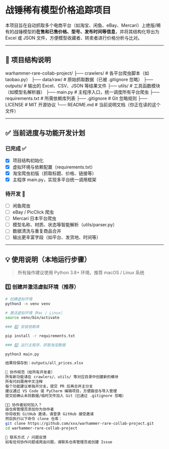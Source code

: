 # 战锤稀有模型价格追踪项目

本项目旨在自动抓取多个电商平台（如淘宝、闲鱼、eBay、Mercari）上绝版/稀有的战锤模型的**在售和已售价格、型号、发布时间等信息**，并将其结构化导出为 Excel 或 JSON 文件，方便模型收藏者、转卖者进行价格分析与比对。

---

## 📁 项目结构说明
warhammer-rare-collab-project/
├── crawlers/ # 各平台爬虫脚本（如 taobao.py）
├── data/raw/ # 原始抓取数据（已被 .gitignore 忽略）
├── outputs/ # 输出的 Excel、CSV、JSON 等结果文件
├── utils/ # 工具函数模块（如模型名解析器）
├── main.py # 主程序入口，统一调度所有平台爬虫
├── requirements.txt # 所需依赖库列表
├── .gitignore # Git 忽略规则
├── LICENSE # MIT 开源协议
└── README.md # 当前说明文档（你正在读的这个文件）

---

## ✅ 当前进度与功能开发计划

### 已完成 ✅
- [x] 项目结构初始化
- [x] 虚拟环境与依赖配置（requirements.txt）
- [x] 淘宝爬虫初版（抓取标题、价格、链接等）
- [x] 主程序 main.py，实现多平台统一调用框架

### 待开发 🔧
- [ ] 闲鱼爬虫
- [ ] eBay / PicClick 爬虫
- [ ] Mercari 日本平台爬虫
- [ ] 模型名称、材质、状态等智能解析（utils/parser.py）
- [ ] 数据清洗与重复商品合并
- [ ] 输出更丰富字段（如平台、发货地、时间等）

---

## 💡 使用说明（本地运行步骤）

> 所有操作建议使用 Python 3.8+ 环境，推荐 macOS / Linux 系统

### 1️⃣ 创建并激活虚拟环境（推荐）

```bash
# 创建虚拟环境
python3 -m venv venv

# 激活虚拟环境（Mac / Linux）
source venv/bin/activate

### 2️⃣ 安装依赖库

pip install -r requirements.txt

### 3️⃣ 运行主程序，抓取淘宝数据

python3 main.py

结果将保存到：outputs/all_prices.xlsx

🤝 协作规范（给所有开发者）
所有新功能请在 crawlers/、utils/ 等对应目录中创建新的模块
所有代码需用中文注释
每个功能建议单独开分支，提交 PR 后再合并主分支
建议通过 VS Code 或 PyCharm 编辑项目，方便路径与导入管理
提交前确认未将数据/临时文件加入 Git（已通过 .gitignore 忽略）

🧑‍💻 协作者如何加入？
由仓库管理员添加你为协作者
你将收到 GitHub 邀请，请登录 GitHub 接受邀请
然后执行以下命令 clone 仓库：
git clone https://github.com/xxx/warhammer-rare-collab-project.git
cd warhammer-rare-collab-project

📮 联系方式 / 问题反馈
如有任何协作问题或爬虫问题，请联系仓库管理员或创建 Issue
